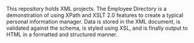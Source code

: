 This repository holds XML projects. The Employee Directory is a demonstration of using XPath and XSLT 2.0 features to create a typical personal information manager. Data is stored in the XML document, is validated against the schema, is styled using XSL, and is finally output to HTML in a formatted and structured manner. 
